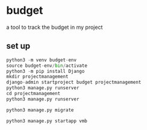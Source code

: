 
# budget

a tool to track the budget in my project

## set up

```python
python3 -m venv budget-env
source budget-env/bin/activate
python3 -m pip install Django
mkdir projectmanagement
django-admin startproject budget projectmanagement
python3 manage.py runserver
cd projectmanagement 
python3 manage.py runserver

python3 manage.py migrate

python3 manage.py startapp vmb
````

